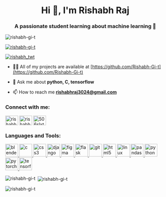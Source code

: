 <h1 align="center">Hi 👋, I'm Rishabh Raj</h1>
<h3 align="center">A passionate student learning about machine learning 🤖</h3>

<p align="left"> <img src="https://komarev.com/ghpvc/?username=rishabh-gi-t&label=Profile%20views&color=0e75b6&style=flat" alt="rishabh-gi-t" /> </p>

<p align="left"> <a href="https://github.com/ryo-ma/github-profile-trophy"><img src="https://github-profile-trophy.vercel.app/?username=rishabh-gi-t" alt="rishabh-gi-t" /></a> </p>

<p align="left"> <a href="https://twitter.com/rishabh_twt" target="blank"><img src="https://img.shields.io/twitter/follow/rishabh_twt?logo=twitter&style=for-the-badge" alt="rishabh_twt" /></a> </p>

- 👨‍💻 All of my projects are available at [https://github.com/Rishabh-Gi-t](https://github.com/Rishabh-Gi-t)

- 💬 Ask me about **python, C, tensorflow**

- 📫 How to reach me **rishabhraj3024@gmail.com**

<h3 align="left">Connect with me:</h3>
<p align="left">
<a href="https://twitter.com/rishabh_twt" target="blank"><img align="center" src="https://raw.githubusercontent.com/rahuldkjain/github-profile-readme-generator/master/src/images/icons/Social/twitter.svg" alt="rishabh_twt" height="30" width="40" /></a>
<a href="https://linkedin.com/in/rishabh raj" target="blank"><img align="center" src="https://raw.githubusercontent.com/rahuldkjain/github-profile-readme-generator/master/src/images/icons/Social/linked-in-alt.svg" alt="rishabh raj" height="30" width="40" /></a>
<a href="https://www.leetcode.com/506slxtbpr" target="blank"><img align="center" src="https://raw.githubusercontent.com/rahuldkjain/github-profile-readme-generator/master/src/images/icons/Social/leet-code.svg" alt="506slxtbpr" height="30" width="40" /></a>
</p>

<h3 align="left">Languages and Tools:</h3>
<p align="left"> <a href="https://www.blender.org/" target="_blank" rel="noreferrer"> <img src="https://download.blender.org/branding/community/blender_community_badge_white.svg" alt="blender" width="40" height="40"/> </a> <a href="https://www.cprogramming.com/" target="_blank" rel="noreferrer"> <img src="https://raw.githubusercontent.com/devicons/devicon/master/icons/c/c-original.svg" alt="c" width="40" height="40"/> </a> <a href="https://www.w3schools.com/css/" target="_blank" rel="noreferrer"> <img src="https://raw.githubusercontent.com/devicons/devicon/master/icons/css3/css3-original-wordmark.svg" alt="css3" width="40" height="40"/> </a> <a href="https://www.djangoproject.com/" target="_blank" rel="noreferrer"> <img src="https://cdn.worldvectorlogo.com/logos/django.svg" alt="django" width="40" height="40"/> </a> <a href="https://www.figma.com/" target="_blank" rel="noreferrer"> <img src="https://www.vectorlogo.zone/logos/figma/figma-icon.svg" alt="figma" width="40" height="40"/> </a> <a href="https://flask.palletsprojects.com/" target="_blank" rel="noreferrer"> <img src="https://www.vectorlogo.zone/logos/pocoo_flask/pocoo_flask-icon.svg" alt="flask" width="40" height="40"/> </a> <a href="https://git-scm.com/" target="_blank" rel="noreferrer"> <img src="https://www.vectorlogo.zone/logos/git-scm/git-scm-icon.svg" alt="git" width="40" height="40"/> </a> <a href="https://www.w3.org/html/" target="_blank" rel="noreferrer"> <img src="https://raw.githubusercontent.com/devicons/devicon/master/icons/html5/html5-original-wordmark.svg" alt="html5" width="40" height="40"/> </a> <a href="https://www.linux.org/" target="_blank" rel="noreferrer"> <img src="https://raw.githubusercontent.com/devicons/devicon/master/icons/linux/linux-original.svg" alt="linux" width="40" height="40"/> </a> <a href="https://pandas.pydata.org/" target="_blank" rel="noreferrer"> <img src="https://raw.githubusercontent.com/devicons/devicon/2ae2a900d2f041da66e950e4d48052658d850630/icons/pandas/pandas-original.svg" alt="pandas" width="40" height="40"/> </a> <a href="https://www.python.org" target="_blank" rel="noreferrer"> <img src="https://raw.githubusercontent.com/devicons/devicon/master/icons/python/python-original.svg" alt="python" width="40" height="40"/> </a> <a href="https://pytorch.org/" target="_blank" rel="noreferrer"> <img src="https://www.vectorlogo.zone/logos/pytorch/pytorch-icon.svg" alt="pytorch" width="40" height="40"/> </a> <a href="https://www.tensorflow.org" target="_blank" rel="noreferrer"> <img src="https://www.vectorlogo.zone/logos/tensorflow/tensorflow-icon.svg" alt="tensorflow" width="40" height="40"/> </a> </p>

<p><img align="left" src="https://github-readme-stats.vercel.app/api/top-langs?username=rishabh-gi-t&show_icons=true&locale=en&layout=compact" alt="rishabh-gi-t" /></p>

<p>&nbsp;<img align="center" src="https://github-readme-stats.vercel.app/api?username=rishabh-gi-t&show_icons=true&locale=en" alt="rishabh-gi-t" /></p>

<p><img align="center" src="https://github-readme-streak-stats.herokuapp.com/?user=rishabh-gi-t&" alt="rishabh-gi-t" /></p>
